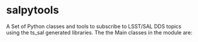 # salpytools
A Set of Python classes and tools to subscribe to LSST/SAL DDS topics using the ts_sal generated libraries. The the Main classes in the module are:
